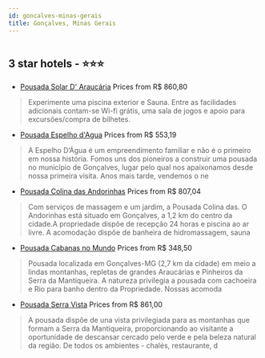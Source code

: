 ```yaml
---
id: goncalves-minas-gerais
title: Gonçalves, Minas Gerais
---
```


<center><img src="https://i.travelapi.com/hotels/24000000/23230000/23228400/23228325/256e21e2_z.jpg" alt="" /></center>


##  3 star hotels - ⭐️⭐️⭐️

-    [Pousada Solar D' Araucária](https://www.hurb.com/br/aud/https://www.hurb.com/br/hotels/goncalves/pousada-solar-d-araucaria-HT-V3T3?cmp=18055) Prices from R$ 860,80
   > Experimente uma piscina exterior e Sauna. Entre as facilidades adicionais contam-se Wi-fi grátis, uma sala de jogos e apoio para excursões/compra de bilhetes.
-    [Pousada Espelho d'Agua](https://www.hurb.com/br/aud/https://www.hurb.com/br/hotels/goncalves/pousada-espelho-d-agua-HT-1R4Q?cmp=18055) Prices from R$ 553,19
   > A Espelho D’Água é um empreendimento familiar e não é o primeiro em nossa história. Fomos uns dos pioneiros a construir uma pousada no município de Gonçalves, lugar pelo qual nos apaixonamos desde nossa primeira visita. Anos mais tarde, vendemos o ne
-    [Pousada Colina das Andorinhas](https://www.hurb.com/br/aud/https://www.hurb.com/br/hotels/goncalves/pousada-colina-das-andorinhas-HT-XK8N?cmp=18055) Prices from R$ 807,04
   > Com serviços de massagem e um jardim, a Pousada Colina das. O Andorinhas está situado em Gonçalves, a 1,2 km do centro da cidade.A propriedade dispõe de recepção 24 horas e piscina ao ar livre. A acomodação dispõe de banheira de hidromassagem, sauna 
-    [Pousada Cabanas no Mundo](https://www.hurb.com/br/aud/https://www.hurb.com/br/hotels/goncalves/pousada-cabanas-no-mundo-HT-G170?cmp=18055) Prices from R$ 348,50
   > Pousada localizada em Gonçalves-MG (2,7 km da cidade) em meio a lindas montanhas, repletas de grandes Araucárias e Pinheiros da Serra da Mantiqueira. A natureza privilegia a pousada com cachoeira e Rio para banho dentro da Propriedade. Nossas acomoda
-    [Pousada Serra Vista](https://www.hurb.com/br/aud/https://www.hurb.com/br/hotels/goncalves/pousada-serra-vista-HT-QOBA?cmp=18055) Prices from R$ 861,00
   > A pousada dispõe de una vista privilegiada para as montanhas que formam a Serra da Mantiqueira, proporcionando ao visitante a oportunidade de descansar cercado pelo verde e pela beleza natural da região. De todos os ambientes - chalés, restaurante, d

